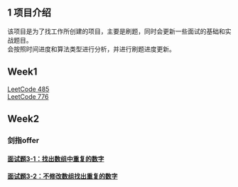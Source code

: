 ## 1 项目介绍
该项目是为了找工作所创建的项目，主要是刷题，同时会更新一些面试的基础和实战题目。  
会按照时间进度和算法类型进行分析，并进行刷题进度更新。

## Week1
[LeetCode 485](https://github.com/HarryinGit3/myleetcode/blob/master/leetcode/485%20Max%20Consecutive%20Ones.py)   
[LeetCode 776](https://github.com/HarryinGit3/myleetcode/blob/master/leetcode/776%20Toeplitz%20Matrix.py)
## Week2
### 剑指offer
#### [面试题3-1：找出数组中重复的数字]()
#### [面试题3-2：不修改数组找出重复的数字]()